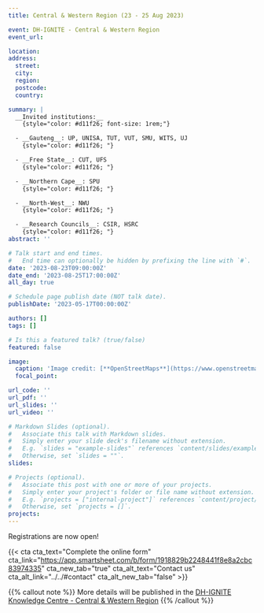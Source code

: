 ```yaml
---
title: Central & Western Region (23 - 25 Aug 2023)

event: DH-IGNITE - Central & Western Region
event_url: 

location: 
address:
  street: 
  city: 
  region: 
  postcode: 
  country: 

summary: |
  __Invited institutions:__ 
    {style="color: #d11f26; font-size: 1rem;"} 

  - __Gauteng__: UP, UNISA, TUT, VUT, SMU, WITS, UJ
    {style="color: #d11f26; "} 

  - __Free State__: CUT, UFS
    {style="color: #d11f26; "} 

  - __Northern Cape__: SPU
    {style="color: #d11f26; "} 

  - __North-West__: NWU
    {style="color: #d11f26; "} 

  - __Research Councils__: CSIR, HSRC
    {style="color: #d11f26; "} 
abstract: ''

# Talk start and end times.
#   End time can optionally be hidden by prefixing the line with `#`.
date: '2023-08-23T09:00:00Z'
date_end: '2023-08-25T17:00:00Z'
all_day: true

# Schedule page publish date (NOT talk date).
publishDate: '2023-05-17T00:00:00Z'

authors: []
tags: []

# Is this a featured talk? (true/false)
featured: false

image:
  caption: 'Image credit: [**OpenStreetMaps**](https://www.openstreetmap.org/search?whereami=1&query=-30.543%2C21.852#map=7/-27.000/23.093)'
  focal_point: 

url_code: ''
url_pdf: ''
url_slides: ''
url_video: ''

# Markdown Slides (optional).
#   Associate this talk with Markdown slides.
#   Simply enter your slide deck's filename without extension.
#   E.g. `slides = "example-slides"` references `content/slides/example-slides.md`.
#   Otherwise, set `slides = ""`.
slides:

# Projects (optional).
#   Associate this post with one or more of your projects.
#   Simply enter your project's folder or file name without extension.
#   E.g. `projects = ["internal-project"]` references `content/project/deep-learning/index.md`.
#   Otherwise, set `projects = []`.
projects:
---
```


Registrations are now open!



{{< cta cta_text="Complete the online form" cta_link="https://app.smartsheet.com/b/form/1918829b2248441f8e8a2cbc83974335" cta_new_tab="true" cta_alt_text="Contact us" cta_alt_link="../../#contact" cta_alt_new_tab="false" >}}

{{% callout note %}}
More details will be published in the [DH-IGNITE Knowledge Centre - Central & Western Region](../../docs/cwr)
{{% /callout %}}

